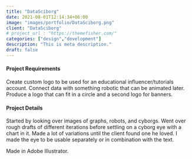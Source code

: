 ```yaml
---
title: "DataSciborg"
date: 2021-08-01T12:14:34+06:00
image: "images/portfolio/DataSciborg.png"
client: "DataSciborg"
# project_url : "https://themefisher.com/"
categories: ["design","development"]
description: "This is meta description."
draft: false
---
```


#### Project Requirements

Create custom logo to be used for an educational influencer/tutorials account. Connect data with something robotic that can be animated later. Produce a logo that can fit in a circle and a second logo for banners.


#### Project Details

Started by looking over images of graphs, robots, and cyborgs. Went over rough drafts of different iterations before settling on a cyborg eye with a chart in it. Made a lot of variations until the client found one he loved. I made the eye to be usable separately or in combination with the text.

Made in Adobe Illustrator.